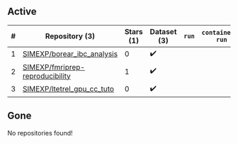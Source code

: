 ## Active
| # | Repository (3) | Stars (1) | Dataset (3) | `run` | `containers-run` |
| --- | --- | --- | --- | --- | --- |
| 1 | [SIMEXP/borear_ibc_analysis](https://github.com/SIMEXP/borear_ibc_analysis) | 0 | :heavy_check_mark: |  |  |
| 2 | [SIMEXP/fmriprep-reproducibility](https://github.com/SIMEXP/fmriprep-reproducibility) | 1 | :heavy_check_mark: |  |  |
| 3 | [SIMEXP/ltetrel_gpu_cc_tuto](https://github.com/SIMEXP/ltetrel_gpu_cc_tuto) | 0 | :heavy_check_mark: |  |  |

## Gone
No repositories found!
